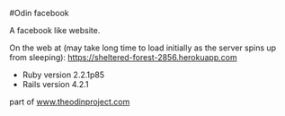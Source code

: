 #Odin facebook

A facebook like website.

On the web at (may take long time to load initially as the server spins up from sleeping):
https://sheltered-forest-2856.herokuapp.com

* Ruby version 2.2.1p85
* Rails version 4.2.1


part of www.theodinproject.com
